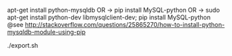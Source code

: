 apt-get install python-mysqldb
	OR -> pip install MySQL-python
	OR -> sudo apt-get install python-dev libmysqlclient-dev; pip install MySQL-python
	@see http://stackoverflow.com/questions/25865270/how-to-install-python-mysqldb-module-using-pip

./export.sh
